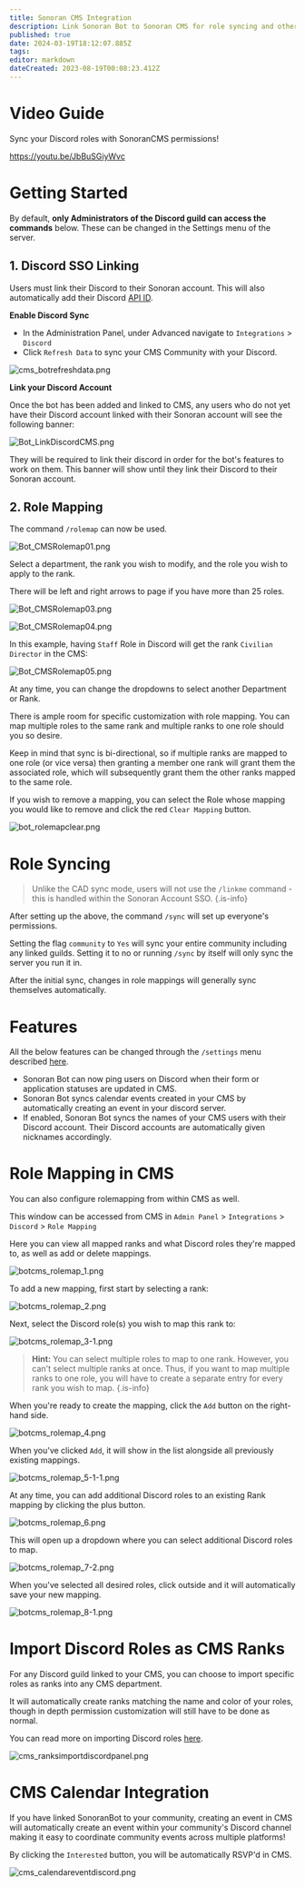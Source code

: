 ```yaml
---
title: Sonoran CMS Integration
description: Link Sonoran Bot to Sonoran CMS for role syncing and other handy features!
published: true
date: 2024-03-19T18:12:07.885Z
tags: 
editor: markdown
dateCreated: 2023-08-19T00:08:23.412Z
---
```


# Video Guide

Sync your Discord roles with SonoranCMS permissions!

https://youtu.be/JbBuSGiyWvc

# Getting Started <a href="#getting-started" id="getting-started"></a>

By default, **only Administrators of the Discord guild can access the commands** below. These can be changed in the Settings menu of the server.

## 1. Discord SSO Linking <a href="#1.-discord-sso-linking" id="1.-discord-sso-linking"></a>

Users must link their Discord to their Sonoran account. This will also automatically add their Discord [API ID](https://info.sonorancms.com/developer-api-documentation/api-integration/getting-started/api-id-system).

**Enable Discord Sync**

* In the Administration Panel, under Advanced navigate to `Integrations` > `Discord`
* Click `Refresh Data` to sync your CMS Community with your Discord.

![cms_botrefreshdata.png](/tutorials/getting-started/sonoran-cms-integration/cms_botrefreshdata.png)

**Link your Discord Account**

Once the bot has been added and linked to CMS, any users who do not yet have their Discord account linked with their Sonoran account will see the following banner:

![Bot_LinkDiscordCMS.png](/tutorials/getting-started/sonoran-cms-integration/Bot_LinkDiscordCMS.png)

They will be required to link their discord in order for the bot's features to work on them. This banner will show until they link their Discord to their Sonoran account.

## 2. Role Mapping <a href="#2.-role-mapping" id="2.-role-mapping"></a>

The command `/rolemap` can now be used.

![Bot_CMSRolemap01.png](/tutorials/getting-started/sonoran-cms-integration/bot_cmsrolemap01.png)

Select a department, the rank you wish to modify, and the role you wish to apply to the rank.

There will be left and right arrows to page if you have more than 25 roles.

![Bot_CMSRolemap03.png](/tutorials/getting-started/sonoran-cms-integration/bot_cmsrolemap03.png)

![Bot_CMSRolemap04.png](/tutorials/getting-started/sonoran-cms-integration/bot_cmsrolemap04.png)

In this example, having `Staff` Role in Discord will get the rank `Civilian Director` in the CMS:

![Bot_CMSRolemap05.png](/tutorials/getting-started/sonoran-cms-integration/bot_cmsrolemap05.png)


At any time, you can change the dropdowns to select another Department or Rank.

There is ample room for specific customization with role mapping. You can map multiple roles to the same rank and multiple ranks to one role should you so desire. 

Keep in mind that sync is bi-directional, so if multiple ranks are mapped to one role (or vice versa) then granting a member one rank will grant them the associated role, which will subsequently grant them the other ranks mapped to the same role.

If you wish to remove a mapping, you can select the Role whose mapping you would like to remove and click the red `Clear Mapping` button.

![bot_rolemapclear.png](/tutorials/getting-started/sonoran-cms-integration/bot_rolemapclear.png)

# Role Syncing <a href="#role-syncing" id="role-syncing"></a>

> Unlike the CAD sync mode, users will not use the `/linkme` command - this is handled within the Sonoran Account SSO.
{.is-info}

After setting up the above, the command `/sync` will set up everyone's permissions.

Setting the flag `community` to `Yes` will sync your entire community including any linked guilds. Setting it to no or running `/sync` by itself will only sync the server you run it in.

After the initial sync, changes in role mappings will generally sync themselves automatically.

# Features <a href="#features" id="features"></a>

All the below features can be changed through the `/settings` menu described [here](/tutorials/getting-started/settings#cms-settings).

- Sonoran Bot can now ping users on Discord when their form or application statuses are updated in CMS. 
- Sonoran Bot syncs calendar events created in your CMS by automatically creating an event in your discord server.
- If enabled, Sonoran Bot syncs the names of your CMS users with their Discord account. Their Discord accounts are automatically given nicknames accordingly.

# Role Mapping in CMS <a href="#role-mapping-in-cms" id="role-mapping-in-cms"></a>

You can also configure rolemapping from within CMS as well. 

This window can be accessed from CMS in `Admin Panel` > `Integrations` > `Discord` > `Role Mapping`

Here you can view all mapped ranks and what Discord roles they're mapped to, as well as add or delete mappings.

![botcms_rolemap_1.png](/tutorials/getting-started/sonoran-cms-integration/botcms_rolemap_1.png)

To add a new mapping, first start by selecting a rank:

![botcms_rolemap_2.png](/tutorials/getting-started/sonoran-cms-integration/botcms_rolemap_2.png)

Next, select the Discord role(s) you wish to map this rank to:

![botcms_rolemap_3-1.png](/tutorials/getting-started/sonoran-cms-integration/botcms_rolemap_3-1.png)
> **Hint:** You can select multiple roles to map to one rank. However, you can't select multiple ranks at once.
>Thus, if you want to map multiple ranks to one role, you will have to create a separate entry for every rank you wish to map. {.is-info}

When you're ready to create the mapping, click the `Add` button on the right-hand side.

![botcms_rolemap_4.png](/tutorials/getting-started/sonoran-cms-integration/botcms_rolemap_4.png)

When you've clicked `Add`, it will show in the list alongside all previously existing mappings.

![botcms_rolemap_5-1-1.png](/tutorials/getting-started/sonoran-cms-integration/botcms_rolemap_5-1-1.png)

At any time, you can add additional Discord roles to an existing Rank mapping by clicking the plus button.

![botcms_rolemap_6.png](/tutorials/getting-started/sonoran-cms-integration/botcms_rolemap_6.png)

This will open up a dropdown where you can select additional Discord roles to map.

![botcms_rolemap_7-2.png](/tutorials/getting-started/sonoran-cms-integration/botcms_rolemap_7-2.png)

When you've selected all desired roles, click outside and it will automatically save your new mapping.

![botcms_rolemap_8-1.png](/tutorials/getting-started/sonoran-cms-integration/botcms_rolemap_8-1.png)

# Import Discord Roles as CMS Ranks <a href="#import-roles-cms" id="import-roles-cms"></a>

For any Discord guild linked to your CMS, you can choose to import specific roles as ranks into any CMS department. 

It will automatically create ranks matching the name and color of your roles, though in depth permission customization will still have to be done as normal.

You can read more on importing Discord roles [here](https://info.sonorancms.com/tutorials/user-management/creating-departments#importing-ranks-from-discord-roles).

![cms_ranksimportdiscordpanel.png](/tutorials/getting-started/sonoran-cms-integration/cms_ranksimportdiscordpanel.png)

# CMS Calendar Integration 

If you have linked SonoranBot to your community, creating an event in CMS will automatically create an event within your community's Discord channel making it easy to coordinate community events across multiple platforms!

By clicking the `Interested` button, you will be automatically RSVP'd in CMS.

![cms_calendareventdiscord.png](/tutorials/getting-started/sonoran-cms-integration/cms_calendareventdiscord.png)